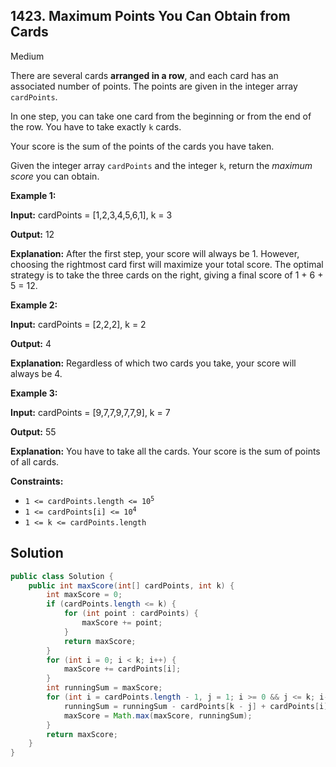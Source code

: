 ## 1423\. Maximum Points You Can Obtain from Cards

Medium

There are several cards **arranged in a row**, and each card has an associated number of points. The points are given in the integer array `cardPoints`.

In one step, you can take one card from the beginning or from the end of the row. You have to take exactly `k` cards.

Your score is the sum of the points of the cards you have taken.

Given the integer array `cardPoints` and the integer `k`, return the _maximum score_ you can obtain.

**Example 1:**

**Input:** cardPoints = [1,2,3,4,5,6,1], k = 3

**Output:** 12

**Explanation:** After the first step, your score will always be 1. However, choosing the rightmost card first will maximize your total score. The optimal strategy is to take the three cards on the right, giving a final score of 1 + 6 + 5 = 12.

**Example 2:**

**Input:** cardPoints = [2,2,2], k = 2

**Output:** 4

**Explanation:** Regardless of which two cards you take, your score will always be 4.

**Example 3:**

**Input:** cardPoints = [9,7,7,9,7,7,9], k = 7

**Output:** 55

**Explanation:** You have to take all the cards. Your score is the sum of points of all cards.

**Constraints:**

*   <code>1 <= cardPoints.length <= 10<sup>5</sup></code>
*   <code>1 <= cardPoints[i] <= 10<sup>4</sup></code>
*   `1 <= k <= cardPoints.length`

## Solution

```java
public class Solution {
    public int maxScore(int[] cardPoints, int k) {
        int maxScore = 0;
        if (cardPoints.length <= k) {
            for (int point : cardPoints) {
                maxScore += point;
            }
            return maxScore;
        }
        for (int i = 0; i < k; i++) {
            maxScore += cardPoints[i];
        }
        int runningSum = maxScore;
        for (int i = cardPoints.length - 1, j = 1; i >= 0 && j <= k; i--, j++) {
            runningSum = runningSum - cardPoints[k - j] + cardPoints[i];
            maxScore = Math.max(maxScore, runningSum);
        }
        return maxScore;
    }
}
```